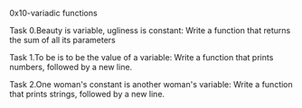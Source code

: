0x10-variadic functions

Task 0.Beauty is variable, ugliness is constant:
Write a function that returns the sum of all its parameters

Task 1.To be is to be the value of a variable:
Write a function that prints numbers, followed by a new line.

Task 2.One woman's constant is another woman's variable:
Write a function that prints strings, followed by a new line.

